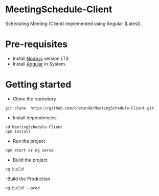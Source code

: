 # MeetingSchedule-Client
Scheduling Meeting (Client) implemented using Angular (Latest).

# Pre-requisites
- Install [Node.js](https://nodejs.org/en/) version LTS
- Install [Angular](https://angular.io/cli) in System.


# Getting started
- Clone the repository
```
git clone  https://github.com/chetanGH/MeetingSchedule-Client.git
```
- Install dependencies
```
cd MeetingSchedule-Client
npm install

```
- Run the project
```
npm start or ng serve
```
- Build the project
```
ng build
```

-Build the Production
```
ng build --prod
```

